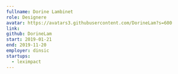 ```yaml
---
fullname: Dorine Lambinet
role: Designere
avatar: https://avatars3.githubusercontent.com/DorineLam?s=600
link:
github: DorineLam
start: 2019-01-21
end: 2019-11-20
employer: dinsic
startups:
  - leximpact
---
```



